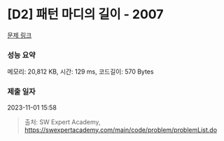 # [D2] 패턴 마디의 길이 - 2007 

[문제 링크](https://swexpertacademy.com/main/code/problem/problemDetail.do?contestProbId=AV5P1kNKAl8DFAUq) 

### 성능 요약

메모리: 20,812 KB, 시간: 129 ms, 코드길이: 570 Bytes

### 제출 일자

2023-11-01 15:58



> 출처: SW Expert Academy, https://swexpertacademy.com/main/code/problem/problemList.do